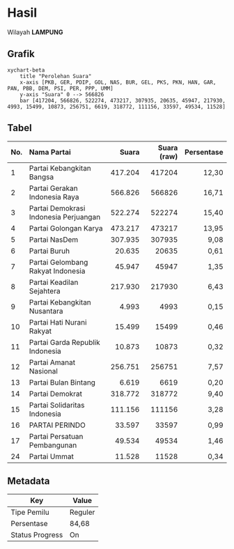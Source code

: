 # Hasil

Wilayah **LAMPUNG**

## Grafik

```mermaid
xychart-beta
    title "Perolehan Suara"
    x-axis [PKB, GER, PDIP, GOL, NAS, BUR, GEL, PKS, PKN, HAN, GAR, PAN, PBB, DEM, PSI, PER, PPP, UMM]
    y-axis "Suara" 0 --> 566826
    bar [417204, 566826, 522274, 473217, 307935, 20635, 45947, 217930, 4993, 15499, 10873, 256751, 6619, 318772, 111156, 33597, 49534, 11528]
```

## Tabel

| No. | Nama Partai                           | Suara   | Suara (raw) | Persentase |
|:--- |:------------------------------------- | -------:| -----------:| ----------:|
| 1   | Partai Kebangkitan Bangsa             | 417.204 | 417204      | 12,30      |
| 2   | Partai Gerakan Indonesia Raya         | 566.826 | 566826      | 16,71      |
| 3   | Partai Demokrasi Indonesia Perjuangan | 522.274 | 522274      | 15,40      |
| 4   | Partai Golongan Karya                 | 473.217 | 473217      | 13,95      |
| 5   | Partai NasDem                         | 307.935 | 307935      | 9,08       |
| 6   | Partai Buruh                          | 20.635  | 20635       | 0,61       |
| 7   | Partai Gelombang Rakyat Indonesia     | 45.947  | 45947       | 1,35       |
| 8   | Partai Keadilan Sejahtera             | 217.930 | 217930      | 6,43       |
| 9   | Partai Kebangkitan Nusantara          | 4.993   | 4993        | 0,15       |
| 10  | Partai Hati Nurani Rakyat             | 15.499  | 15499       | 0,46       |
| 11  | Partai Garda Republik Indonesia       | 10.873  | 10873       | 0,32       |
| 12  | Partai Amanat Nasional                | 256.751 | 256751      | 7,57       |
| 13  | Partai Bulan Bintang                  | 6.619   | 6619        | 0,20       |
| 14  | Partai Demokrat                       | 318.772 | 318772      | 9,40       |
| 15  | Partai Solidaritas Indonesia          | 111.156 | 111156      | 3,28       |
| 16  | PARTAI PERINDO                        | 33.597  | 33597       | 0,99       |
| 17  | Partai Persatuan Pembangunan          | 49.534  | 49534       | 1,46       |
| 24  | Partai Ummat                          | 11.528  | 11528       | 0,34       |


## Metadata

| Key             | Value   |
| --------------- | ------- |
| Tipe Pemilu     | Reguler |
| Persentase      | 84,68   |
| Status Progress | On      |



